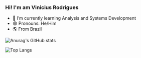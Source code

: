 ### Hi! I'm am Vinicius Rodrigues

- 🌱 I’m currently learning Analysis and Systems Development
- 😄 Pronouns: He/Him
- 🌎 From Brazil
  
![Anurag's GitHub stats](https://github-readme-stats.vercel.app/api?username=viniciusrrodrigues&show_icons=true&theme=dracula)  

![Top Langs](https://github-readme-stats.vercel.app/api/top-langs/?username=anuraghazra&hide_progress=true&theme=dracula)


